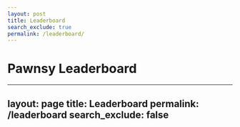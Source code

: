 ```yaml
---
layout: post 
title: Leaderboard 
search_exclude: true
permalink: /leaderboard/
---
```


<h1>Pawnsy Leaderboard</h1>
<div id="leaderboard-container"></div>

---
layout: page
title: Leaderboard
permalink: /leaderboard
search_exclude: false
---

<div id="leaderboard-container"></div>

<script>
  function renderLeaderboard(data) {
    let tableHTML = `
      <table border="1" cellspacing="0" cellpadding="8" style="width:100%; margin-top:20px;">
        <thead>
          <tr>
            <th>Rank</th>
            <th>User Name</th>
            <th>Wins</th>
            <th>Losses</th>
            <th>Total Games</th>
          </tr>
        </thead>
        <tbody>
    `;
    data.forEach((entry, index) => {
      tableHTML += `
        <tr>
          <td>${index + 1}</td>
          <td>${entry.user_name}</td>
          <td>${entry.number_of_wins}</td>
          <td>${entry.number_of_losses}</td>
          <td>${entry.total_games}</td>
        </tr>
      `;
    });
    tableHTML += `</tbody></table>`;
    document.getElementById('leaderboard-container').innerHTML = tableHTML;
  }

  // IMPORTANT: Use the absolute URL with :8401
  fetch('http://127.0.0.1:8401/api/leaderboard')
    .then(response => response.json())
    .then(data => renderLeaderboard(data))
    .catch(error => console.error("Error fetching leaderboard:", error));
</script>

